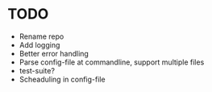# TODO

* Rename repo
* Add logging
* Better error handling
* Parse config-file at commandline, support multiple files
* test-suite?
* Scheaduling in config-file
